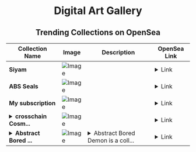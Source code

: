 <div align="center">

# Digital Art Gallery

## Trending Collections on OpenSea

| Collection Name                       | Image                                                                                     | Description                       | OpenSea Link                                                                                          |
|---------------------------------------|-------------------------------------------------------------------------------------------|-----------------------------------|--------------------------------------------------------------------------------------------------------|
| **Siyam** | ![Image](https://raw.seadn.io/files/b1719e19580729b0ef78e551e284c550.svg?w=200&auto=format) |  | <details><summary>Link</summary>[Siyam](https://opensea.io/collection/siyam-1)</details> |
| **ABS Seals** | ![Image](https://i.seadn.io/s/raw/files/c310603f5250906c22a0adaf001f64e8.png?w=500&auto=format?w=200&auto=format) |  | <details><summary>Link</summary>[ABS Seals](https://opensea.io/collection/abs-seals)</details> |
| **My subscription** | ![Image](https://raw.seadn.io/files/3c008f0ff0127ab9610f46e763987af6.svg?w=200&auto=format) |  | <details><summary>Link</summary>[My subscription](https://opensea.io/collection/my-subscription-444)</details> |
| **<details><summary>crosschain Cosm...</summary>crosschain Cosmos</details>** | ![Image](https://i.seadn.io/s/raw/files/f841c9b63e0fb6606d52ff8905b7e296.jpg?w=500&auto=format?w=200&auto=format) |  | <details><summary>Link</summary>[crosschain Cosmos](https://opensea.io/collection/crosschain-cosmos)</details> |
| **<details><summary>Abstract Bored ...</summary>Abstract Bored Demon</details>** | ![Image](https://i.seadn.io/s/raw/files/0ac998ed4e3e0035d29548cc89a2d788.jpg?w=500&auto=format?w=200&auto=format) | <details><summary>Abstract Bored Demon is a coll...</summary>Abstract Bored Demon is a collection of 1.000 unique ERC-721 Abstract Bored Demon NFTs - unique digital Demon collectibles living on the Abstract Blockchain. Your Bored Demon Yacht as your membership card and grants access to members only benefits.Bored Demon SERUM or by minting a Bored Demon in the public sale.</details> | <details><summary>Link</summary>[Abstract Bored Demon](https://opensea.io/collection/abstract-bored-demon)</details> |

</div>